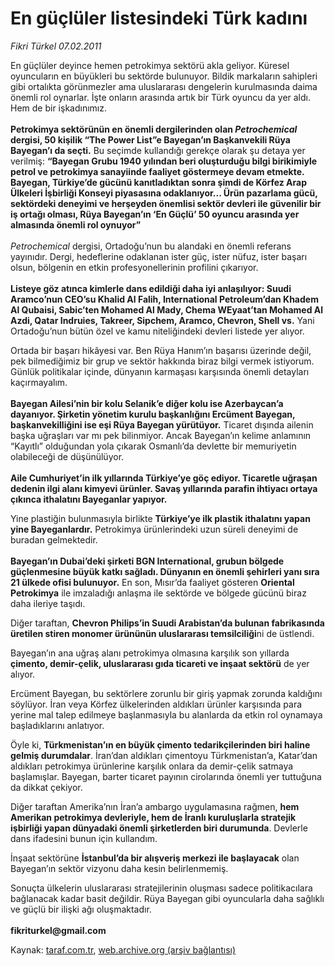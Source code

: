 # En güçlüler listesindeki Türk kadını

*Fikri Türkel 07.02.2011*

<div class="yazi"><p>En güçlüler deyince hemen petrokimya sektörü akla geliyor. Küresel oyuncuların en büyükleri bu sektörde bulunuyor. Bildik markaların sahipleri gibi ortalıkta görünmezler ama uluslararası dengelerin kurulmasında daima önemli rol oynarlar. İşte onların arasında artık bir Türk oyuncu da yer aldı. Hem de bir işkadınımız.<br/><br/><b>Petrokimya sektörünün en önemli dergilerinden olan <i>Petrochemical</i> dergisi, 50 kişilik “The Power List”e Bayegan’ın Başkanvekili Rüya Bayegan’ı da seçti.</b> Bu seçimde kullandığı gerekçe olarak şu detaya yer verilmiş: <b>“Bayegan Grubu 1940 yılından beri oluşturduğu bilgi birikimiyle petrol ve petrokimya sanayiinde faaliyet göstermeye devam etmekte. Bayegan, Türkiye’de gücünü kanıtladıktan sonra şimdi de Körfez Arap Ülkeleri İşbirliği Konseyi piyasasına odaklanıyor... Ürün pazarlama gücü, sektördeki deneyimi ve herşeyden önemlisi sektör devleri ile güvenilir bir iş ortağı olması, Rüya Bayegan’ın ‘En Güçlü’ 50 oyuncu arasında yer almasında önemli rol oynuyor”<br/><br/></b><i>Petrochemical</i> dergisi, Ortadoğu’nun bu alandaki en önemli referans yayınıdır. Dergi, hedeflerine odaklanan ister güç, ister nüfuz, ister başarı olsun, bölgenin en etkin profesyonellerinin profilini çıkarıyor. <br/><br/><b>Listeye göz atınca kimlerle dans edildiği daha iyi anlaşılıyor: Suudi Aramco’nun CEO’su Khalid Al Falih, International Petroleum’dan Khadem Al Qubaisi, Sabic’ten Mohamed Al Mady, Chema WEyaat’tan Mohamed Al Azdi, Qatar Indruies, Takreer, Sipchem, Aramco, Chevron, Shell vs.</b> Yani Ortadoğu’nun bütün özel ve kamu niteliğindeki devleri listede yer alıyor.</p>
<p>Ortada bir başarı hikâyesi var. Ben Rüya Hanım’ın başarısı üzerinde değil, pek bilmediğimiz bir grup ve sektör hakkında biraz bilgi vermek istiyorum. Günlük politikalar içinde, dünyanın karmaşası karşısında önemli detayları kaçırmayalım.<br/><br/><b>Bayegan Ailesi’nin bir kolu Selanik’e diğer kolu ise Azerbaycan’a dayanıyor. Şirketin yönetim kurulu başkanlığını Ercüment Bayegan, başkanvekilliğini ise eşi Rüya Bayegan yürütüyor.</b> Ticaret dışında ailenin başka uğraşları var mı pek bilinmiyor. Ancak Bayegan’ın kelime anlamının “Kayıtlı” olduğundan yola çıkarak Osmanlı’da devlette bir memuriyetin olabileceği de düşünülüyor. <br/><br/><b>Aile Cumhuriyet’in ilk yıllarında Türkiye’ye göç ediyor. Ticaretle uğraşan dedenin ilgi alanı kimyevi ürünler. Savaş yıllarında parafin ihtiyacı ortaya çıkınca ithalatını Bayeganlar yapıyor. </b></p>
<p>Yine plastiğin bulunmasıyla birlikte <b>Türkiye’ye ilk plastik ithalatını yapan yine Bayeganlardır.</b> Petrokimya ürünlerindeki uzun süreli deneyimi de buradan gelmektedir. <br/><br/><b>Bayegan’ın Dubai’deki şirketi BGN International, grubun bölgede güçlenmesine büyük katkı sağladı. Dünyanın en önemli şehirleri yanı sıra 21 ülkede ofisi bulunuyor.</b> En son, Mısır’da faaliyet gösteren <b>Oriental Petrokimya</b> ile imzaladığı anlaşma ile sektörde ve bölgede gücünü biraz daha ileriye taşıdı. </p>
<p>Diğer taraftan, <b>Chevron Philips’in Suudi Arabistan’da bulunan fabrikasında üretilen stiren monomer ürününün uluslararası temsilciliği</b>ni de üstlendi. </p>
<p>Bayegan’ın ana uğraş alanı petrokimya olmasına karşılık son yıllarda <b>çimento, demir-çelik, uluslararası gıda ticareti ve inşaat sektörü</b> de yer alıyor. </p>
<p>Ercüment Bayegan, bu sektörlere zorunlu bir giriş yapmak zorunda kaldığını söylüyor. İran veya Körfez ülkelerinden aldıkları ürünler karşısında para yerine mal talep edilmeye başlanmasıyla bu alanlarda da etkin rol oynamaya başladıklarını anlatıyor.</p>
<p>Öyle ki, <b>Türkmenistan’ın en büyük çimento tedarikçilerinden biri haline gelmiş durumdalar</b>. İran’dan aldıkları çimentoyu Türkmenistan’a, Katar’dan aldıkları petrokimya ürünlerine karşılık onlara da demir-çelik satmaya başlamışlar. Bayegan, barter ticaret payının cirolarında önemli yer tuttuğuna da dikkat çekiyor.</p>
<p>Diğer taraftan Amerika’nın İran’a ambargo uygulamasına rağmen, <b>hem Amerikan petrokimya devleriyle, hem de İranlı kuruluşlarla stratejik işbirliği yapan dünyadaki önemli şirketlerden biri durumunda</b>. Devlerle dans ifadesini bunun için kullandım. </p>
<p>İnşaat sektörüne <b>İstanbul’da bir alışveriş merkezi ile başlayacak</b> olan Bayegan’ın sektör vizyonu daha kesin belirlenmemiş. </p>
<p>Sonuçta ülkelerin uluslararası stratejilerinin oluşması sadece politikacılara bağlanacak kadar basit değildir. Rüya Bayegan gibi oyuncularla daha sağlıklı ve güçlü bir ilişki ağı oluşmaktadır.<br/><br/><b>fikriturkel@gmail.com</b></p>
</div>

Kaynak: [taraf.com.tr](http://www.taraf.com.tr/fikri-turkel/makale-en-gucluler-listesindeki-turk-kadini.htm), [web.archive.org (arşiv bağlantısı)](http://web.archive.org/web/20131107144636/http://www.taraf.com.tr/fikri-turkel/makale-en-gucluler-listesindeki-turk-kadini.htm)
